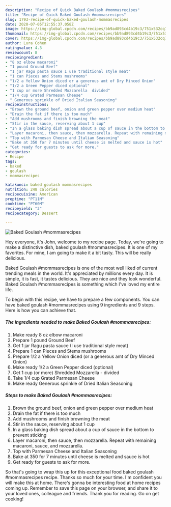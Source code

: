 ```yaml
---
description: "Recipe of Quick Baked Goulash #mommasrecipes"
title: "Recipe of Quick Baked Goulash #mommasrecipes"
slug: 1793-recipe-of-quick-baked-goulash-mommasrecipes
date: 2020-07-05T12:55:37.058Z
image: https://img-global.cpcdn.com/recipes/bb9ad893cd4b19c3/751x532cq70/baked-goulash-mommasrecipes-recipe-main-photo.jpg
thumbnail: https://img-global.cpcdn.com/recipes/bb9ad893cd4b19c3/751x532cq70/baked-goulash-mommasrecipes-recipe-main-photo.jpg
cover: https://img-global.cpcdn.com/recipes/bb9ad893cd4b19c3/751x532cq70/baked-goulash-mommasrecipes-recipe-main-photo.jpg
author: Lura Cohen
ratingvalue: 4.3
reviewcount: 8
recipeingredient:
- "8 oz elbow macaroni"
- "1 pound Ground Beef"
- "1 jar Ragu pasta sauce I use traditional style meat"
- "1 can Pieces and Stems mushrooms"
- "1/2 a Yellow Onion diced or a generous amt of Dry Minced Onion"
- "1/2 a Green Pepper diced optional"
- "1 cup or more Shredded Mozzarella  divided"
- "1/4 cup Grated Parmesan Cheese"
- " Generous sprinkle of Dried Italian Seasoning"
recipeinstructions:
- "Brown the ground beef, onion and green pepper over medium heat"
- "Drain the fat if there is too much"
- "Add mushrooms and finish browning the meat"
- "Stir in the sauce, reserving about 1 cup"
- "In a glass baking dish spread about a cup of sauce in the bottom to prevent sticking"
- "Layer macaroni, then sauce, then mozzarella. Repeat with remaining macaroni, sauce, and mozzarella."
- "Top with Parmesan Cheese and Italian Seasoning"
- "Bake at 350 for 7 minutes until cheese is melted and sauce is hot"
- "Get ready for guests to ask for more."
categories:
- Recipe
tags:
- baked
- goulash
- mommasrecipes

katakunci: baked goulash mommasrecipes 
nutrition: 248 calories
recipecuisine: American
preptime: "PT11M"
cooktime: "PT60M"
recipeyield: "3"
recipecategory: Dessert

---
```



![Baked Goulash #mommasrecipes](https://img-global.cpcdn.com/recipes/bb9ad893cd4b19c3/751x532cq70/baked-goulash-mommasrecipes-recipe-main-photo.jpg)

Hey everyone, it's John, welcome to my recipe page. Today, we're going to make a distinctive dish, baked goulash #mommasrecipes. It is one of my favorites. For mine, I am going to make it a bit tasty. This will be really delicious.

Baked Goulash #mommasrecipes is one of the most well liked of current trending meals in the world. It's appreciated by millions every day. It is simple, it is fast, it tastes delicious. They are nice and they look wonderful. Baked Goulash #mommasrecipes is something which I've loved my entire life.




To begin with this recipe, we have to prepare a few components. You can have baked goulash #mommasrecipes using 9 ingredients and 9 steps. Here is how you can achieve that.

<!--inarticleads1-->

##### The ingredients needed to make Baked Goulash #mommasrecipes:

1. Make ready 8 oz elbow macaroni
1. Prepare 1 pound Ground Beef
1. Get 1 jar Ragu pasta sauce (I use traditional style meat)
1. Prepare 1 can Pieces and Stems mushrooms
1. Prepare 1/2 a Yellow Onion diced (or a generous amt of Dry Minced Onion)
1. Make ready 1/2 a Green Pepper diced (optional)
1. Get 1 cup (or more) Shredded Mozzarella - divided
1. Take 1/4 cup Grated Parmesan Cheese
1. Make ready  Generous sprinkle of Dried Italian Seasoning




<!--inarticleads2-->

##### Steps to make Baked Goulash #mommasrecipes:

1. Brown the ground beef, onion and green pepper over medium heat
1. Drain the fat if there is too much
1. Add mushrooms and finish browning the meat
1. Stir in the sauce, reserving about 1 cup
1. In a glass baking dish spread about a cup of sauce in the bottom to prevent sticking
1. Layer macaroni, then sauce, then mozzarella. Repeat with remaining macaroni, sauce, and mozzarella.
1. Top with Parmesan Cheese and Italian Seasoning
1. Bake at 350 for 7 minutes until cheese is melted and sauce is hot
1. Get ready for guests to ask for more.




So that's going to wrap this up for this exceptional food baked goulash #mommasrecipes recipe. Thanks so much for your time. I'm confident you will make this at home. There's gonna be interesting food at home recipes coming up. Remember to save this page on your browser, and share it to your loved ones, colleague and friends. Thank you for reading. Go on get cooking!
